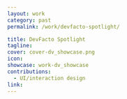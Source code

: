 ```yaml
---
layout: work
category: past
permalink: /work/devfacto-spotlight/

title: DevFacto Spotlight
tagline:
cover: cover-dv_showcase.png
icon:
showcase: work-dv_showcase
contributions:
  - UI/interaction design
link:
---
```

